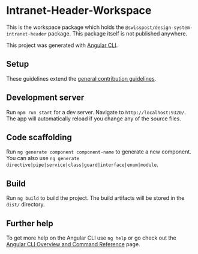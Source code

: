 # Intranet-Header-Workspace

This is the workspace package which holds the `@swisspost/design-system-intranet-header` package. This package itself is not published anywhere.

This project was generated with [Angular CLI](https://github.com/angular/angular-cli).

## Setup

These guidelines extend the [general contribution guidelines](../../CONTRIBUTING.md).

## Development server

Run `npm run start` for a dev server. Navigate to `http://localhost:9320/`. The app will automatically reload if you change any of the source files.

## Code scaffolding

Run `ng generate component component-name` to generate a new component. You can also use `ng generate directive|pipe|service|class|guard|interface|enum|module`.

## Build

Run `ng build` to build the project. The build artifacts will be stored in the `dist/` directory.

## Further help

To get more help on the Angular CLI use `ng help` or go check out the [Angular CLI Overview and Command Reference](https://angular.io/cli) page.
